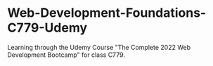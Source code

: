 # Web-Development-Foundations-C779-Udemy
 Learning through the Udemy Course "The Complete 2022 Web Development Bootcamp" for class C779.

 